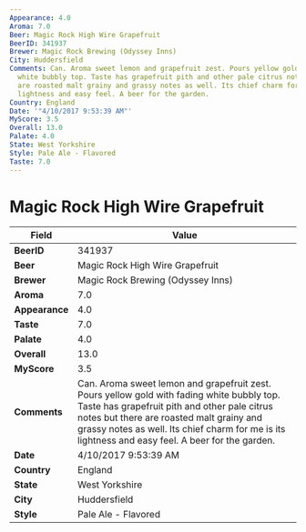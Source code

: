 ```yaml
---
Appearance: 4.0
Aroma: 7.0
Beer: Magic Rock High Wire Grapefruit
BeerID: 341937
Brewer: Magic Rock Brewing (Odyssey Inns)
City: Huddersfield
Comments: Can. Aroma sweet lemon and grapefruit zest. Pours yellow gold with fading
  white bubbly top. Taste has grapefruit pith and other pale citrus notes but there
  are roasted malt grainy and grassy notes as well. Its chief charm for me is its
  lightness and easy feel. A beer for the garden.
Country: England
Date: '"4/10/2017 9:53:39 AM"'
MyScore: 3.5
Overall: 13.0
Palate: 4.0
State: West Yorkshire
Style: Pale Ale - Flavored
Taste: 7.0
---
```


# Magic Rock High Wire Grapefruit

| Field         | Value |
|---------------|-------|
| **BeerID** | 341937 |
| **Beer** | Magic Rock High Wire Grapefruit |
| **Brewer** | Magic Rock Brewing (Odyssey Inns) |
| **Aroma** | 7.0 |
| **Appearance** | 4.0 |
| **Taste** | 7.0 |
| **Palate** | 4.0 |
| **Overall** | 13.0 |
| **MyScore** | 3.5 |
| **Comments** | Can. Aroma sweet lemon and grapefruit zest. Pours yellow gold with fading white bubbly top. Taste has grapefruit pith and other pale citrus notes but there are roasted malt grainy and grassy notes as well. Its chief charm for me is its lightness and easy feel. A beer for the garden. |
| **Date** | 4/10/2017 9:53:39 AM |
| **Country** | England |
| **State** | West Yorkshire |
| **City** | Huddersfield |
| **Style** | Pale Ale - Flavored |
